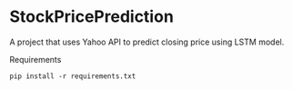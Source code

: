 # StockPricePrediction
A project that uses Yahoo API to predict closing price using LSTM model. 

Requirements

```
pip install -r requirements.txt
````
